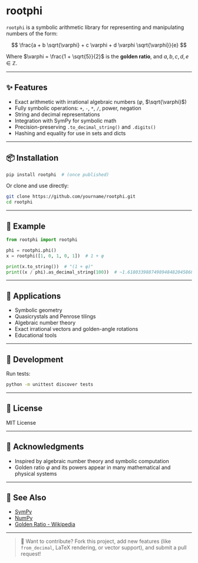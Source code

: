 # rootphi

`rootphi` is a symbolic arithmetic library for representing and manipulating numbers of the form:

$$
\frac{a + b \sqrt{\varphi} + c \varphi + d \varphi \sqrt{\varphi}}{e}
$$

Where $\varphi = \frac{1 + \sqrt{5}}{2}$ is the **golden ratio**, and $a, b, c, d, e \in \mathbb{Z}$.

---

## ✨ Features

* Exact arithmetic with irrational algebraic numbers ($\varphi$, $\sqrt{\varphi}$)
* Fully symbolic operations: `+`, `-`, `*`, `/`, power, negation
* String and decimal representations
* Integration with SymPy for symbolic math
* Precision-preserving `.to_decimal_string()` and `.digits()`
* Hashing and equality for use in sets and dicts

---

## 📦 Installation

```bash
pip install rootphi  # (once published)
```

Or clone and use directly:

```bash
git clone https://github.com/yourname/rootphi.git
cd rootphi
```

---

## 🧪 Example

```python
from rootphi import rootphi

phi = rootphi.phi()
x = rootphi([1, 0, 1, 0, 1])  # 1 + φ

print(x.to_string())  # "(1 + φ)"
print((x / phi).as_decimal_string(100))  # ~1.6180339887498948482045868343656381177203091798057628621354486227052604628189024497072072041893911374...
```

---

## 🧠 Applications

* Symbolic geometry
* Quasicrystals and Penrose tilings
* Algebraic number theory
* Exact irrational vectors and golden-angle rotations
* Educational tools

---

## 🧰 Development

Run tests:

```bash
python -m unittest discover tests
```

---

## 📜 License

MIT License

---

## 🙌 Acknowledgments

* Inspired by algebraic number theory and symbolic computation
* Golden ratio $\varphi$ and its powers appear in many mathematical and physical systems

---

## 🔗 See Also

* [SymPy](https://www.sympy.org/)
* [NumPy](https://numpy.org/)
* [Golden Ratio - Wikipedia](https://en.wikipedia.org/wiki/Golden_ratio)

---

> 📣 Want to contribute? Fork this project, add new features (like `from_decimal`, LaTeX rendering, or vector support), and submit a pull request!

